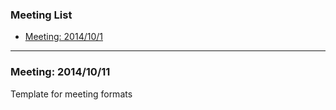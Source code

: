 ### Meeting List
* [Meeting: 2014/10/1](#meeting-20141011)

***

### Meeting: 2014/10/11
Template for meeting formats
